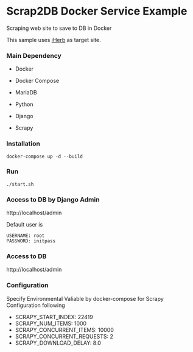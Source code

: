
# Scrap2DB Docker Service Example

Scraping web site to save to DB in Docker

This sample uses [iHerb](https://www.iherb.com/) as target site.


### Main Dependency

- Docker

- Docker Compose

- MariaDB

- Python

- Django

- Scrapy


### Installation

  ```
  docker-compose up -d --build
  ```

### Run

  ```
  ./start.sh
  ```

### Access to DB by Django Admin

http://localhost/admin


Default user is
```
USERNAME: root
PASSWORD: initpass
```

### Access to DB

http://localhost/admin

### Configuration

Specify Environmental Valiable by docker-compose for Scrapy Configuration following

- SCRAPY_START_INDEX: 22419
- SCRAPY_NUM_ITEMS: 1000
- SCRAPY_CONCURRENT_ITEMS: 10000
- SCRAPY_CONCURRENT_REQUESTS: 2
- SCRAPY_DOWNLOAD_DELAY: 8.0
